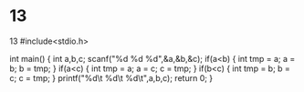 # 13
13
#include<stdio.h>
 

int main()
{
  int a,b,c;
  scanf("%d %d %d",&a,&b,&c);
  if(a<b)
  {
    int tmp = a;
	a = b;
	b = tmp;
  }
  if(a<c)
  {
    int tmp = a;
	 a = c;
	 c = tmp;
  }
  if(b<c)
  {
    int tmp = b;
	b = c;
	c = tmp;
  }
  printf("%d\t %d\t %d\t",a,b,c);
  return 0;
}
